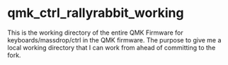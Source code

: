 # qmk_ctrl_rallyrabbit_working
This is the working directory of the entire QMK Firmware for keyboards/massdrop/ctrl in the QMK firmware.  The purpose to give me a local working directory that I can work from ahead of committing to the fork.
